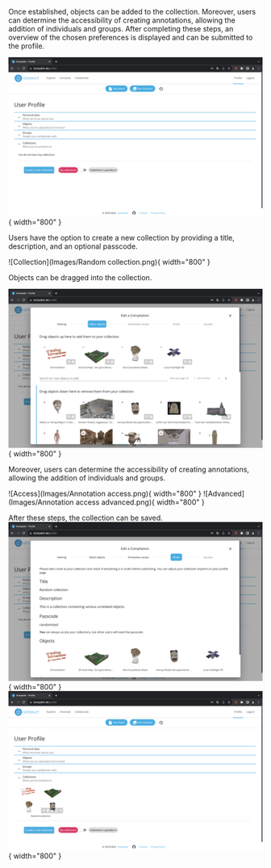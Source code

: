 Once established, objects can be added to the collection. Moreover, users can determine the accessibility of creating annotations, allowing the addition of individuals and groups. After completing these steps, an overview of the chosen preferences is displayed and can be submitted to the profile.

![Choose](Images/Choose.png){ width="800" }

Users have the option to create a new collection by providing a title, description, and an optional passcode.

![Collection](Images/Random collection.png){ width="800" }

Objects can be dragged into the collection.

![Drag](Images/Drag.png){ width="800" }

Moreover, users can determine the accessibility of creating annotations, allowing the addition of individuals and groups.

![Access](Images/Annotation access.png){ width="800" }
![Advanced](Images/Annotation access advanced.png){ width="800" }

After these steps, the collection can be saved.
![Finish](Images/Finish.png){ width="800" }
![Success](Images/Success.png){ width="800" }

